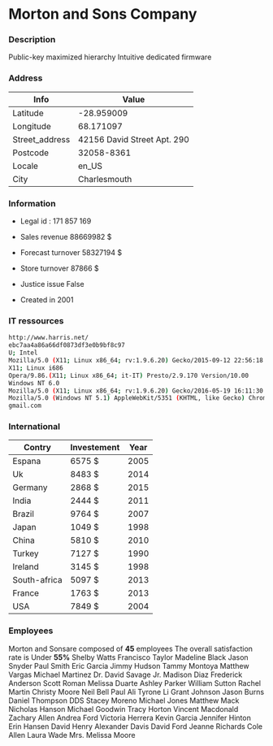# Morton and Sons Company


### Description

Public-key maximized hierarchy
Intuitive dedicated firmware

### Address

| Info | Value |
| ------ | ------ |
| Latitude | -28.959009 |
| Longitude | 68.171097 |
| Street_address | 42156 David Street Apt. 290 |
| Postcode | 32058-8361 |
| Locale | en_US |
| City | Charlesmouth |


### Information

 - Legal id : 171 857 169
 - Sales revenue 88669982 $

 - Forecast turnover 58327194 $

 - Store turnover 87866 $

 - Justice issue False

 - Created in 2001

### IT ressources

```sh
http://www.harris.net/
ebc7aa4a86a66df0873df3e0b9bf8c97
U; Intel
Mozilla/5.0 (X11; Linux x86_64; rv:1.9.6.20) Gecko/2015-09-12 22:56:18 Firefox/3.6.7
X11; Linux i686
Opera/9.86.(X11; Linux x86_64; it-IT) Presto/2.9.170 Version/10.00
Windows NT 6.0
Mozilla/5.0 (X11; Linux x86_64; rv:1.9.6.20) Gecko/2016-05-19 16:11:30 Firefox/3.6.9
Mozilla/5.0 (Windows NT 5.1) AppleWebKit/5351 (KHTML, like Gecko) Chrome/15.0.830.0 Safari/5351
gmail.com
```

### International 

| Contry | Investement | Year |
| ------ | ------ | ------ |
| Espana | 6575 $ | 2005|
| Uk | 8483 $ | 2014|
| Germany | 2868 $ | 2015|
| India | 2444 $ | 2011|
| Brazil | 9764 $ | 2007|
| Japan | 1049 $ | 1998|
| China | 5810 $ | 2010|
| Turkey | 7127 $ | 1990|
| Ireland | 3145 $ | 1998|
| South-africa | 5097 $ | 2013|
| France | 1763 $ | 2013|
| USA | 7849 $ | 2004|
### Employees

Morton and Sonsare composed of **45** employees
The overall satisfaction rate is Under **55%** 
Shelby Watts
Francisco Taylor
Madeline Black
Jason Snyder
Paul Smith
Eric Garcia
Jimmy Hudson
Tammy Montoya
Matthew Vargas
Michael Martinez
Dr. David Savage Jr.
Madison Diaz
Frederick Anderson
Scott Roman
Melissa Duarte
Ashley Parker
William Sutton
Rachel Martin
Christy Moore
Neil Bell
Paul Ali
Tyrone Li
Grant Johnson
Jason Burns
Daniel Thompson DDS
Stacey Moreno
Michael Jones
Matthew Mack
Nicholas Hanson
Michael Goodwin
Tracy Horton
Vincent Macdonald
Zachary Allen
Andrea Ford
Victoria Herrera
Kevin Garcia
Jennifer Hinton
Erin Hansen
David Henry
Alexander Davis
David Ford
Jeanne Richards
Cole Allen
Laura Wade
Mrs. Melissa Moore
